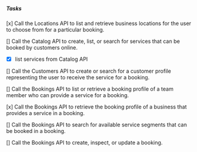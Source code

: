 ##### Tasks

[x] Call the Locations API to list and retrieve business locations for the user to choose from for a particular booking.

[] Call the Catalog API to create, list, or search for services that can be booked by customers online.
- [x] list services from Catalog API 

[] Call the Customers API to create or search for a customer profile representing the user to receive the service for a booking.

[] Call the Bookings API to list or retrieve a booking profile of a team member who can provide a service for a booking.

[x] Call the Bookings API to retrieve the booking profile of a business that provides a service in a booking.

[] Call the Bookings API to search for available service segments that can be booked in a booking.

[] Call the Bookings API to create, inspect, or update a booking.
